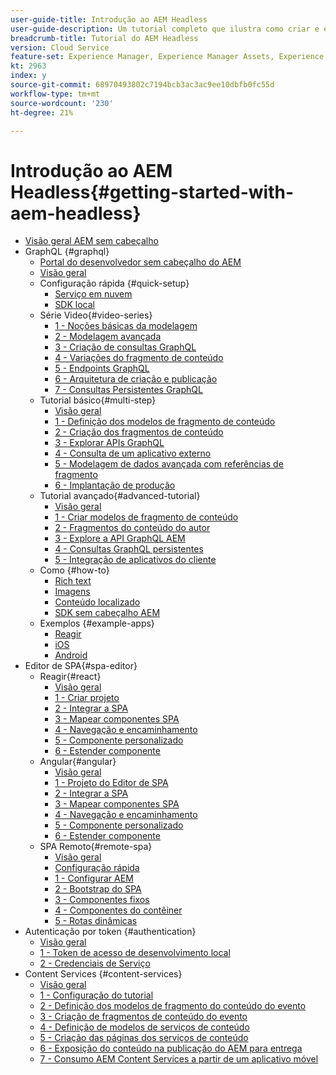 ```yaml
---
user-guide-title: Introdução ao AEM Headless
user-guide-description: Um tutorial completo que ilustra como criar e expor conteúdo usando o AEM Headless.
breadcrumb-title: Tutorial do AEM Headless
version: Cloud Service
feature-set: Experience Manager, Experience Manager Assets, Experience Manager Sites
kt: 2963
index: y
source-git-commit: 68970493802c7194bcb3ac3ac9ee10dbfb0fc55d
workflow-type: tm+mt
source-wordcount: '230'
ht-degree: 21%

---
```



# Introdução ao AEM Headless{#getting-started-with-aem-headless}

+ [Visão geral AEM sem cabeçalho](./overview.md)
+ GraphQL {#graphql}
   + [Portal do desenvolvedor sem cabeçalho do AEM](https://experienceleague.adobe.com/landing/experience-manager/headless/developer.html)
   + [Visão geral](./graphql/overview.md)
   + Configuração rápida {#quick-setup}
      + [Serviço em nuvem](./graphql/quick-setup/cloud-service.md)
      + [SDK local](./graphql/quick-setup/local-sdk.md)
   + Série Video{#video-series}
      + [1 - Noções básicas da modelagem](./graphql/video-series/modeling-basics.md)
      + [2 - Modelagem avançada](./graphql/video-series/advanced-modeling.md)
      + [3 - Criação de consultas GraphQL](./graphql/video-series/creating-graphql-queries.md)
      + [4 - Variações do fragmento de conteúdo](./graphql/video-series/content-fragment-variations.md)
      + [5 - Endpoints GraphQL](./graphql/video-series/graphql-endpoints.md)
      + [6 - Arquitetura de criação e publicação](./graphql/video-series/author-publish-architecture.md)
      + [7 - Consultas Persistentes GraphQL](./graphql/video-series/graphql-persisted-queries.md)
   + Tutorial básico{#multi-step}
      + [Visão geral](./graphql/multi-step/overview.md)
      + [1 - Definição dos modelos de fragmento de conteúdo](./graphql/multi-step/content-fragment-models.md)
      + [2 - Criação dos fragmentos de conteúdo](./graphql/multi-step/author-content-fragments.md)
      + [3 - Explorar APIs GraphQL](./graphql/multi-step/explore-graphql-api.md)
      + [4 - Consulta de um aplicativo externo](./graphql/multi-step/graphql-and-external-app.md)
      + [5 - Modelagem de dados avançada com referências de fragmento](./graphql/multi-step/fragment-references.md)
      + [6 - Implantação de produção](./graphql/multi-step/production-deployment.md)
   + Tutorial avançado{#advanced-tutorial}
      + [Visão geral](/help/headless-tutorial/graphql/advanced-graphql/overview.md)
      + [1 - Criar modelos de fragmento de conteúdo](/help/headless-tutorial/graphql/advanced-graphql/create-content-fragment-models.md)
      + [2 - Fragmentos do conteúdo do autor](/help/headless-tutorial/graphql/advanced-graphql/author-content-fragments.md)
      + [3 - Explore a API GraphQL AEM](/help/headless-tutorial/graphql/advanced-graphql/explore-graphql-api.md)
      + [4 - Consultas GraphQL persistentes](/help/headless-tutorial/graphql/advanced-graphql/graphql-persisted-queries.md)
      + [5 - Integração de aplicativos do cliente](/help/headless-tutorial/graphql/advanced-graphql/client-application-integration.md)
   + Como {#how-to}
      + [Rich text](./graphql/how-to/rich-text.md)
      + [Imagens](./graphql/how-to/images.md)
      + [Conteúdo localizado](./graphql/how-to/localized-content.md)
      + [SDK sem cabeçalho AEM](./graphql/how-to/aem-headless-sdk.md)
   + Exemplos {#example-apps}
      + [Reagir](./graphql/example-apps/react-app.md)
      + [iOS](./graphql/example-apps/ios-swiftui-app.md)
      + [Android](./graphql/example-apps/android-app.md)
+ Editor de SPA{#spa-editor}
   + Reagir{#react}
      + [Visão geral](./spa-editor/react/overview.md)
      + [1 - Criar projeto](./spa-editor/react/create-project.md)
      + [2 - Integrar a SPA](./spa-editor/react/integrate-spa.md)
      + [3 - Mapear componentes SPA](./spa-editor/react/map-components.md)
      + [4 - Navegação e encaminhamento](./spa-editor/react/navigation-routing.md)
      + [5 - Componente personalizado](./spa-editor/react/custom-component.md)
      + [6 - Estender componente](./spa-editor/react/extend-component.md)
   + Angular{#angular}
      + [Visão geral](./spa-editor/angular/overview.md)
      + [1 - Projeto do Editor de SPA](./spa-editor/angular/create-project.md)
      + [2 - Integrar a SPA](./spa-editor/angular/integrate-spa.md)
      + [3 - Mapear componentes SPA](./spa-editor/angular/map-components.md)
      + [4 - Navegação e encaminhamento](./spa-editor/angular/navigation-routing.md)
      + [5 - Componente personalizado](./spa-editor/angular/custom-component.md)
      + [6 - Estender componente](./spa-editor/angular/extend-component.md)
   + SPA Remoto{#remote-spa}
      + [Visão geral](./spa-editor/remote-spa/overview.md)
      + [Configuração rápida](./spa-editor/remote-spa/quick-setup.md)
      + [1 - Configurar AEM](./spa-editor/remote-spa/aem-configure.md)
      + [2 - Bootstrap do SPA](./spa-editor/remote-spa/spa-bootstrap.md)
      + [3 - Componentes fixos](./spa-editor/remote-spa/spa-fixed-component.md)
      + [4 - Componentes do contêiner](./spa-editor/remote-spa/spa-container-component.md)
      + [5 - Rotas dinâmicas](./spa-editor/remote-spa/spa-dynamic-routes.md)
+ Autenticação por token {#authentication}
   + [Visão geral](./authentication/overview.md)
   + [1 - Token de acesso de desenvolvimento local](./authentication/local-development-access-token.md)
   + [2 - Credenciais de Serviço](./authentication/service-credentials.md)
+ Content Services {#content-services}
   + [Visão geral](./content-services/overview.md)
   + [1 - Configuração do tutorial](./content-services/chapter-1.md)
   + [2 - Definição dos modelos de fragmento do conteúdo do evento](./content-services/chapter-2.md)
   + [3 - Criação de fragmentos de conteúdo do evento](./content-services/chapter-3.md)
   + [4 - Definição de modelos de serviços de conteúdo](./content-services/chapter-4.md)
   + [5 - Criação das páginas dos serviços de conteúdo](./content-services/chapter-5.md)
   + [6 - Exposição do conteúdo na publicação do AEM para entrega](./content-services/chapter-6.md)
   + [7 - Consumo AEM Content Services a partir de um aplicativo móvel](./content-services/chapter-7.md)
